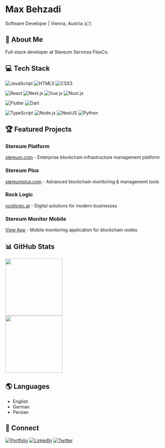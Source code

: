# Max Behzadi

Software Developer | Vienna, Austria 🇦🇹

## 🚀 About Me

Full-stack developer at Stereum Services FlexCo.

## 💻 Tech Stack


<!-- Web -->
![JavaScript](https://img.shields.io/badge/JavaScript-F7DF1E?style=for-the-badge&logo=javascript&logoColor=black)
![HTML5](https://img.shields.io/badge/HTML5-E34F26?style=for-the-badge&logo=html5&logoColor=white)
![CSS3](https://img.shields.io/badge/CSS3-1572B6?style=for-the-badge&logo=css3&logoColor=white)

<!-- Frameworks -->
![React](https://img.shields.io/badge/React-20232A?style=for-the-badge&logo=react&logoColor=61DAFB)
![Next.js](https://img.shields.io/badge/Next.js-000000?style=for-the-badge&logo=next.js&logoColor=white)
![Vue.js](https://img.shields.io/badge/Vue.js-35495E?style=for-the-badge&logo=vue.js&logoColor=4FC08D)
![Nuxt.js](https://img.shields.io/badge/Nuxt.js-00DC82?style=for-the-badge&logo=nuxt.js&logoColor=white)

<!-- Mobile -->
![Flutter](https://img.shields.io/badge/Flutter-02569B?style=for-the-badge&logo=flutter&logoColor=white)
![Dart](https://img.shields.io/badge/Dart-0175C2?style=for-the-badge&logo=dart&logoColor=white)

<!-- Backend -->
![TypeScript](https://img.shields.io/badge/TypeScript-007ACC?style=for-the-badge&logo=typescript&logoColor=white)
![Node.js](https://img.shields.io/badge/Node.js-339933?style=for-the-badge&logo=node.js&logoColor=white)
![NestJS](https://img.shields.io/badge/NestJS-E0234E?style=for-the-badge&logo=nestjs&logoColor=white)
![Python](https://img.shields.io/badge/Python-3776AB?style=for-the-badge&logo=python&logoColor=white)



## 🏆 Featured Projects

### Stereum Platform
[stereum.com](https://www.stereum.com) - Enterprise blockchain infrastructure management platform

### Stereum Plus
[stereumplus.com](https://www.stereumplus.com) - Advanced blockchain monitoring & management tools

### Rock Logic
[rocklogic.at](https://www.rocklogic.at) - Digital solutions for modern businesses

### Stereum Monitor Mobile
[View App](https://stereum.net/dev/monitor) - Mobile monitoring application for blockchain nodes

## 📊 GitHub Stats

<div>
 <img height="180em" src="https://github-readme-stats.vercel.app/api?username=MaxTheGeeek&show_icons=true&theme=dark&include_all_commits=true&custom_title=GitHub%20Stats%20(Since%202022)"/>
 <div></div>
 <img height="180em" src="https://github-readme-stats.vercel.app/api/top-langs/?username=MaxTheGeeek&layout=compact&theme=dark"/>
</div>

## 🌎 Languages
- English
- German
- Persian

## 🔗 Connect
[![Portfolio](https://img.shields.io/badge/Portfolio-000000?style=flat&logo=About.me&logoColor=white)](https://www.maxbehzadi.info)
[![LinkedIn](https://img.shields.io/badge/LinkedIn-0077B5?style=flat&logo=linkedin&logoColor=white)](https://www.linkedin.com/in/max-behzadi-1857b7193)
[![Twitter](https://img.shields.io/badge/Twitter-1DA1F2?style=flat&logo=twitter&logoColor=white)](https://twitter.com/maxiimummm)
